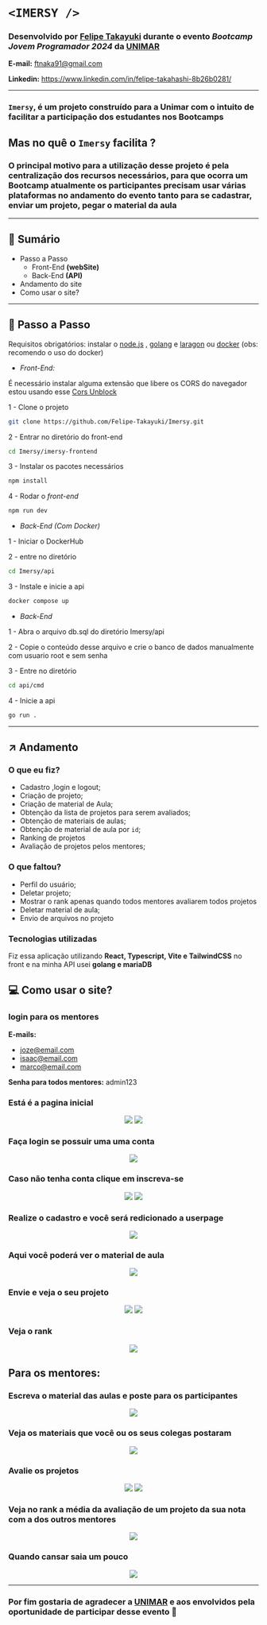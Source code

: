 # 

# `<IMERSY />`

### Desenvolvido por [Felipe Takayuki](https://github.com/Felipe-Takayuki) durante o evento *Bootcamp Jovem Programador 2024* da [UNIMAR](https://unimar.br/)

**E-mail:** [ftnaka91@gmail.com](mailto:ftnaka91@gmail.com) 

**Linkedin:** https://www.linkedin.com/in/felipe-takahashi-8b26b0281/

---

### **`Imersy`, é um projeto construído para a Unimar com o intuito de facilitar   a participação dos estudantes nos Bootcamps**

## Mas no quê o `Imersy` facilita ?

### O principal motivo para a utilização desse projeto é pela centralização dos recursos necessários, para que ocorra um Bootcamp atualmente os participantes precisam usar várias plataformas no andamento do evento tanto para se cadastrar, enviar um projeto, pegar o material da aula

---

## 📖 Sumário

- Passo a Passo
    - Front-End **(webSite)**
    - Back-End **(API)**
- Andamento do site
- Como usar o site?

---

## 👣 Passo a Passo

Requisitos obrigatórios: instalar o [node.js](https://nodejs.org/pt/download/prebuilt-installer) , [golang](https://go.dev/doc/install) e  [laragon](https://laragon.org/download/) ou [docker](https://www.docker.com/) (obs: recomendo o uso do docker)

- *Front-End:*

É necessário instalar alguma extensão que libere os CORS do navegador estou usando esse [Cors Unblock](https://chromewebstore.google.com/detail/cors-unblock/lfhmikememgdcahcdlaciloancbhjino)

1 - Clone o projeto 

```bash
git clone https://github.com/Felipe-Takayuki/Imersy.git
```

2 - Entrar no diretório do front-end

```bash
cd Imersy/imersy-frontend
```

3 - Instalar os pacotes necessários

```bash
npm install
```

4 - Rodar o *front-end*

```bash
npm run dev
```

- *Back-End (Com Docker)*

1 - Iniciar o DockerHub

2 - entre no diretório 
```bash
cd Imersy/api
```

3 - Instale e inicie a api

```bash
docker compose up
```

- *Back-End*

1 - Abra o arquivo db.sql do diretório Imersy/api 

2 - Copie o conteúdo desse arquivo  e crie o banco de dados manualmente com usuario root e sem senha

3 - Entre no diretório

```bash
cd api/cmd
```

4 - Inicie a api

```bash
go run . 
```

---

## ↗️ Andamento

### O que eu fiz?

- Cadastro ,login e logout;
- Criação de projeto;
- Criação de material de Aula;
- Obtenção da lista de projetos para serem avaliados;
- Obtenção de materiais de aulas;
- Obtenção de material de aula por `id`;
- Ranking de projetos
- Avaliação de projetos pelos mentores;

### O que faltou?

- Perfil do usuário;
- Deletar projeto;
- Mostrar o rank apenas quando todos mentores avaliarem todos projetos
- Deletar material de aula;
- Envio de arquivos no projeto

### Tecnologias utilizadas

Fiz essa aplicação utilizando **React, Typescript, Vite e TailwindCSS** no front e na minha API usei **golang e mariaDB**

## 💻 Como usar o site? 
### login para os mentores
**E-mails:**
- joze@email.com
- isaac@email.com
- marco@email.com

**Senha para todos mentores:**
admin123

<div align="center">
<h3 align="start">Está é a pagina inicial </h3>
<img src="docs/homepage.png"  />
<img src="docs/homepage2.png"  />

<h3 align="start">Faça login se possuir uma uma conta</h3>
<img src="docs/login.png" />

<h3 align="start">Caso não tenha conta clique em inscreva-se  </h3>
<img src="docs/cadastro1.png" />
<img src="docs/cadastro2.png" />

<h3 align="start">Realize o cadastro e você será redicionado a userpage</h3>
<img src="docs/userpage.png" />


<h3 align="start">Aqui você poderá ver o material de aula </h3>
<img src="docs/userpage.png" />

<h3 align="start">Envie e veja o seu projeto</h3>
<img src="docs/write-project.png" />
<img src="docs/project-user.png" />

<h3 align="start">Veja o rank</h3>
<img src="docs/ranktouser.png" />

<h2 align="start">Para os mentores:</h2>
<h3 align="start">Escreva o material das aulas e poste para os participantes</h3>
<img src="docs/mentor_writeaula.png" />
<h3 align="start">Veja os materiais que você ou os seus colegas postaram</h3>
<img src="docs/mentor-show-aula.png" />
<h3 align="start">Avalie os projetos</h3>
<img src="docs/mentor-evaluable.png" />
<img src="docs/mentor_evaluable1.png" />
<h3 align="start">Veja no rank a média da avaliação de um projeto da sua nota com a dos outros mentores</h3>
<img src="docs/rank-project.png" />

<h3 align="start">Quando cansar saia um pouco</h3>
<img src="docs/backbutton.png" />


</div>

---

### Por fim gostaria de agradecer a [UNIMAR](https://unimar.br/) e aos envolvidos pela oportunidade de participar desse evento 🙏